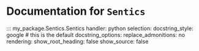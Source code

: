 # Documentation for `Sentics`

::: my_package.Sentics.Sentics
    handler: python
    selection:
      docstring_style: google  # this is the default
      docstring_options:
        replace_admonitions: no 
    rendering:
      show_root_heading: false
      show_source: false

 
